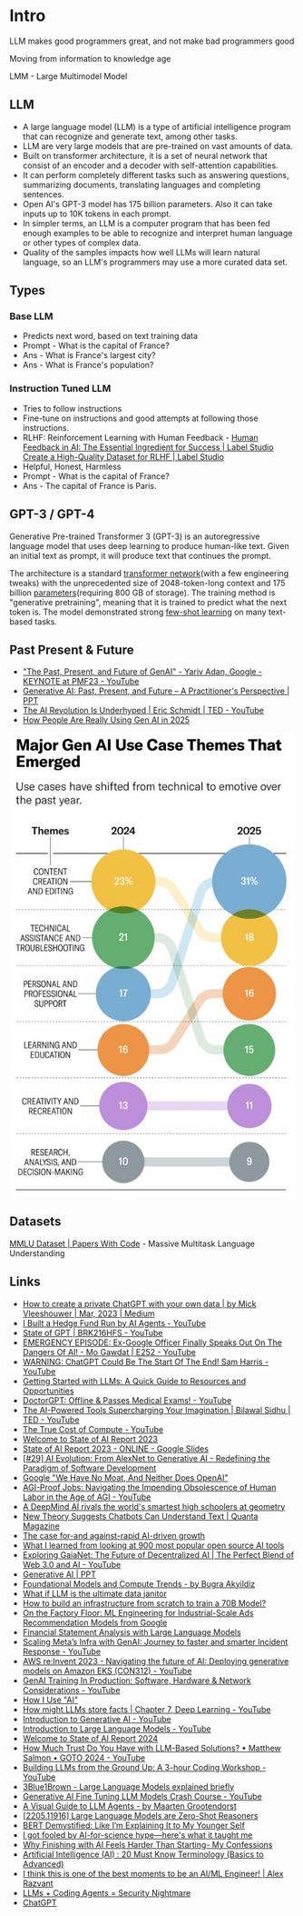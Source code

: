 # Intro

LLM makes good programmers great, and not make bad programmers good

Moving from information to knowledge age

LMM - Large Multimodel Model

## LLM

- A large language model (LLM) is a type of artificial intelligence program that can recognize and generate text, among other tasks.
- LLM are very large models that are pre-trained on vast amounts of data.
- Built on transformer architecture, it is a set of neural network that consist of an encoder and a decoder with self-attention capabilities.
- It can perform completely different tasks such as answering questions, summarizing documents, translating languages and completing sentences.
- Open AI's GPT-3 model has 175 billion parameters. Also it can take inputs up to 10K tokens in each prompt.
- In simpler terms, an LLM is a computer program that has been fed enough examples to be able to recognize and interpret human language or other types of complex data.
- Quality of the samples impacts how well LLMs will learn natural language, so an LLM's programmers may use a more curated data set.

## Types

### Base LLM

- Predicts next word, based on text training data
- Prompt - What is the capital of France?
- Ans - What is France's largest city?
- Ans - What is France's population?

### Instruction Tuned LLM

- Tries to follow instructions
- Fine-tune on instructions and good attempts at following those instructions.
- RLHF: Reinforcement Learning with Human Feedback - [Human Feedback in AI: The Essential Ingredient for Success | Label Studio](https://labelstud.io/blog/human-feedback-in-ai/) [Create a High-Quality Dataset for RLHF | Label Studio](https://labelstud.io/blog/create-a-high-quality-rlhf-dataset/)
- Helpful, Honest, Harmless
- Prompt - What is the capital of France?
- Ans - The capital of France is Paris.

## GPT-3 / GPT-4

Generative Pre-trained Transformer 3 (GPT-3) is an autoregressive language model that uses deep learning to produce human-like text. Given an initial text as prompt, it will produce text that continues the prompt.

The architecture is a standard [transformer network](https://en.wikipedia.org/wiki/Transformer_(machine_learning_model))(with a few engineering tweaks) with the unprecedented size of 2048-token-long context and 175 billion [parameters](https://en.wikipedia.org/wiki/Parameter_(machine_learning))(requiring 800 GB of storage). The training method is "generative pretraining", meaning that it is trained to predict what the next token is. The model demonstrated strong [few-shot learning](https://en.wikipedia.org/wiki/Few-shot_learning) on many text-based tasks.

## Past Present & Future

- ["The Past, Present, and Future of GenAI" - Yariv Adan, Google - KEYNOTE at PMF23 - YouTube](https://www.youtube.com/watch?v=-JYbMh4xEos)
- [Generative AI: Past, Present, and Future – A Practitioner's Perspective | PPT](https://www.slideshare.net/slideshow/genaipdf/260536464)
- [The AI Revolution Is Underhyped \| Eric Schmidt \| TED - YouTube](https://www.youtube.com/watch?v=id4YRO7G0wE)
- [How People Are Really Using Gen AI in 2025](https://hbr.org/2025/04/how-people-are-really-using-gen-ai-in-2025)

![Major Gen AI Use Case 2025](../../media/Screenshot%202025-05-18%20at%201.08.37%20PM.jpg)

## Datasets

[MMLU Dataset | Papers With Code](https://paperswithcode.com/dataset/mmlu) - Massive Multitask Language Understanding

## Links

- [How to create a private ChatGPT with your own data | by Mick Vleeshouwer | Mar, 2023 | Medium](https://medium.com/@imicknl/how-to-create-a-private-chatgpt-with-your-own-data-15754e6378a1)
- [I Built a Hedge Fund Run by AI Agents - YouTube](https://www.youtube.com/watch?v=vnzt4lwzbXU)
- [State of GPT | BRK216HFS - YouTube](https://www.youtube.com/watch?v=bZQun8Y4L2A)
- [EMERGENCY EPISODE: Ex-Google Officer Finally Speaks Out On The Dangers Of AI! - Mo Gawdat | E252 - YouTube](https://www.youtube.com/watch?v=bk-nQ7HF6k4)
- [WARNING: ChatGPT Could Be The Start Of The End! Sam Harris - YouTube](https://www.youtube.com/watch?v=GmlrEgLGozw)
- [Getting Started with LLMs: A Quick Guide to Resources and Opportunities](https://www.linkedin.com/pulse/getting-started-llms-guide-resources-opportunities-wendy-ran-wei/)
- [DoctorGPT: Offline & Passes Medical Exams! - YouTube](https://www.youtube.com/watch?v=J9nJh33GM-w)
- [The AI-Powered Tools Supercharging Your Imagination | Bilawal Sidhu | TED - YouTube](https://www.youtube.com/watch?v=eZsVDMsBTCQ)
- [The True Cost of Compute - YouTube](https://www.youtube.com/watch?v=MNFeJNUu074)
- [Welcome to State of AI Report 2023](https://www.stateof.ai/)
- [State of AI Report 2023 - ONLINE - Google Slides](https://docs.google.com/presentation/d/156WpBF_rGvf4Ecg19oM1fyR51g4FAmHV3Zs0WLukrLQ/edit)
- [[#29] AI Evolution: From AlexNet to Generative AI - Redefining the Paradigm of Software Development](https://bizit.substack.com/p/29-ai-evolution-from-alexnet-to-generative)
- [Google "We Have No Moat, And Neither Does OpenAI"](https://www.semianalysis.com/p/google-we-have-no-moat-and-neither)
- [AGI-Proof Jobs: Navigating the Impending Obsolescence of Human Labor in the Age of AGI - YouTube](https://www.youtube.com/watch?v=Ahh92qtRwos&ab_channel=DavidShapiro)
- [A DeepMind AI rivals the world's smartest high schoolers at geometry](https://www.understandingai.org/p/a-deepmind-ai-rivals-the-worlds-smartest)
- [New Theory Suggests Chatbots Can Understand Text | Quanta Magazine](https://www.quantamagazine.org/new-theory-suggests-chatbots-can-understand-text-20240122/)
- [The case for-and against-rapid AI-driven growth](https://www.understandingai.org/p/the-case-forand-againstrapid-ai-driven)
- [What I learned from looking at 900 most popular open source AI tools](https://huyenchip.com/2024/03/14/ai-oss.html)
- [Exploring GaiaNet: The Future of Decentralized AI | The Perfect Blend of Web 3.0 and AI - YouTube](https://www.youtube.com/watch?v=C5tCaeOkpps)
- [Generative AI | PPT](https://www.slideshare.net/slideshow/generative-ai-259922340/259922340#2)
- [Foundational Models and Compute Trends - by Bugra Akyildiz](https://mlops.substack.com/p/foundational-models-and-compute-trends)
- [What if LLM is the ultimate data janitor](https://mlops.substack.com/p/what-if-llm-is-the-ultimate-data)
- [How to build an infrastructure from scratch to train a 70B Model?](https://mlops.substack.com/p/how-to-build-an-infrastructure-from)
- [On the Factory Floor: ML Engineering for Industrial-Scale Ads Recommendation Models from Google](https://mlops.substack.com/p/on-the-factory-floor-ml-engineering)
- [Financial Statement Analysis with Large Language Models](https://papers.ssrn.com/sol3/papers.cfm?abstract_id=4835311)
- [Scaling Meta’s Infra with GenAI: Journey to faster and smarter Incident Response - YouTube](https://www.youtube.com/watch?v=rpe7eAR90Ko)
- [AWS re:Invent 2023 - Navigating the future of AI: Deploying generative models on Amazon EKS (CON312) - YouTube](https://www.youtube.com/watch?v=I22pIUSgseA)
- [GenAI Training In Production: Software, Hardware & Network Considerations - YouTube](https://www.youtube.com/watch?v=1lhrGRqqPWU)
- [How I Use "AI"](https://nicholas.carlini.com/writing/2024/how-i-use-ai.html)
- [How might LLMs store facts | Chapter 7, Deep Learning - YouTube](https://www.youtube.com/watch?v=9-Jl0dxWQs8)
- [Introduction to Generative AI - YouTube](https://www.youtube.com/watch?v=cZaNf2rA30k)
- [Introduction to Large Language Models - YouTube](https://www.youtube.com/watch?v=RBzXsQHjptQ)
- [Welcome to State of AI Report 2024](https://www.stateof.ai/2024-report-launch)
- [How Much Trust Do You Have with LLM-Based Solutions? • Matthew Salmon • GOTO 2024 - YouTube](https://www.youtube.com/watch?v=uMhmvba7Z3I)
- [Building LLMs from the Ground Up: A 3-hour Coding Workshop - YouTube](https://www.youtube.com/watch?v=quh7z1q7-uc)
- [3Blue1Brown - Large Language Models explained briefly](https://www.3blue1brown.com/lessons/mini-llm)
- [Generative AI Fine Tuning LLM Models Crash Course - YouTube](https://youtu.be/t-0s_2uZZU0)
- [A Visual Guide to LLM Agents - by Maarten Grootendorst](https://newsletter.maartengrootendorst.com/p/a-visual-guide-to-llm-agents)
- [\[2205.11916\] Large Language Models are Zero-Shot Reasoners](https://arxiv.org/abs/2205.11916)
- [BERT Demystified: Like I’m Explaining It to My Younger Self](https://youtu.be/NUf5q4cWhdQ)
- [I got fooled by AI-for-science hype—here's what it taught me](https://www.understandingai.org/p/i-got-fooled-by-ai-for-science-hypeheres)
- [Why Finishing with AI Feels Harder Than Starting- My Confessions](https://www.thetoolnerd.com/p/why-finishing-with-ai-feels-harder)
- [Artificial Intelligence (AI) : 20 Must Know Terminology (Basics to Advanced)](https://www.thetoolnerd.com/p/artificial-intelligence-ai-20-must-know-terminology-thetoolnerd)
- [I think this is one of the best moments to be an AI/ML Engineer! \| Alex Razvant](https://www.linkedin.com/posts/arazvant_i-think-this-is-one-of-the-best-moments-to-activity-7363125145726517250-QJ3N?)
- [LLMs + Coding Agents = Security Nightmare](https://garymarcus.substack.com/p/llms-coding-agents-security-nightmare)
- [ChatGPT](https://chatgpt.com/c/68ab3ffd-cb3c-832d-9552-069e81e78c13)
